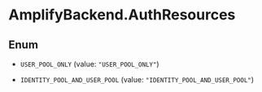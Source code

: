 # AmplifyBackend.AuthResources

## Enum


* `USER_POOL_ONLY` (value: `"USER_POOL_ONLY"`)

* `IDENTITY_POOL_AND_USER_POOL` (value: `"IDENTITY_POOL_AND_USER_POOL"`)


